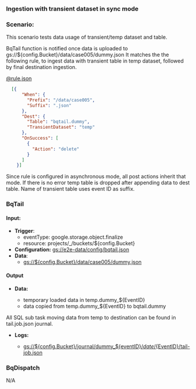 ### Ingestion with transient dataset in sync mode

### Scenario:

This scenario tests data usage of transient/temp dataset and table.


BqTail function is notified once data is uploaded to gs://${config.Bucket}/data/case005/dummy.json
It matches the the following rule, to ingest data with transient table in temp dataset, followed by final destination ingestion.


[@rule.json](rule.json)
```json
  [{
      "When": {
        "Prefix": "/data/case005",
        "Suffix": ".json"
      },
      "Dest": {
        "Table": "bqtail.dummy",
        "TransientDataset": "temp"
      },
      "OnSuccess": [
        {
          "Action": "delete"
        }
      ]
    }]
```

Since rule is configured in asynchronous mode, all post actions inherit that mode.
If there is no error temp table is dropped after appending data to dest table.
Name of transient table uses event ID as suffix.


### BqTail

#### Input:

* **Trigger**:
    - eventType: google.storage.object.finalize
    - resource: projects/_/buckets/${config.Bucket}
* **Configuration:** [gs://e2e-data/config/bqtail.json](../../../config/bqtail.json)
* **Data**:
    - [gs://${config.Bucket}/data/case005/dummy.json](data/trigger/dummy.json)

#### Output


* **Data:**

    - temporary loaded data in temp.dummy_${EventID}
    - data copied from  temp.dummy_${EventID} to bqtail.dummy

All SQL sub task moving data from temp to destination can be found in tail.job.json journal. 
 
* **Logs:** 

    - [gs://${config.Bucket}/journal/dummy_${eventID}/${date}/${EventID}/tail-job.json](data/expect/journal/tail-job.json)

### BqDispatch

N/A
